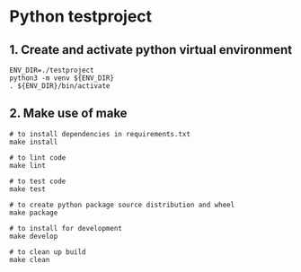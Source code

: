 # Python testproject


## 1. Create and activate python virtual environment
```
ENV_DIR=./testproject
python3 -m venv ${ENV_DIR}
. ${ENV_DIR}/bin/activate
``` 

## 2. Make use of make
``` 
# to install dependencies in requirements.txt
make install

# to lint code
make lint

# to test code
make test

# to create python package source distribution and wheel
make package

# to install for development
make develop

# to clean up build
make clean
```

